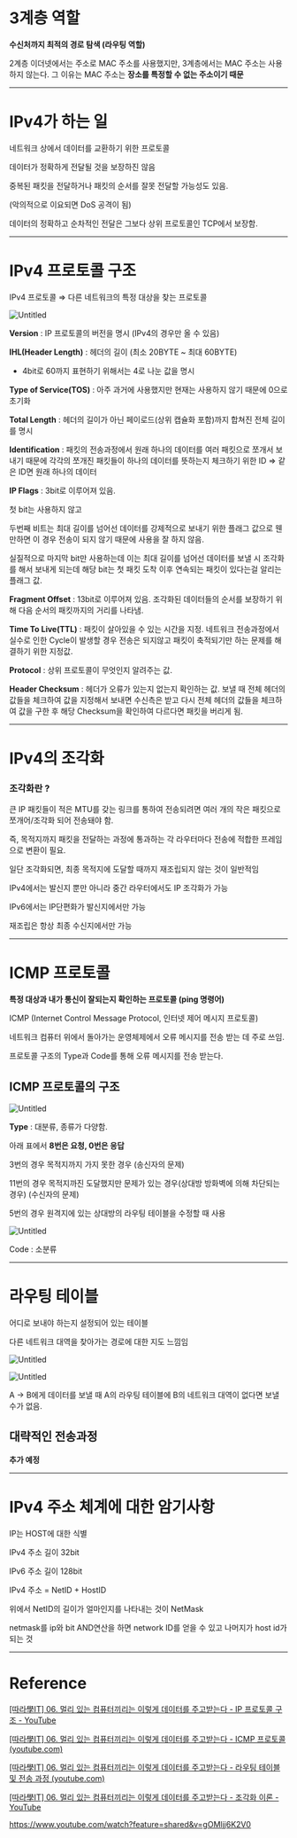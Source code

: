 # 3계층 역할

**수신처까지 최적의 경로 탐색 (라우팅 역할)**

2계층 이더넷에서는 주소로 MAC 주소를 사용했지만, 3계층에서는 MAC 주소는 사용하지 않는다. 그 이유는 MAC 주소는 **장소를 특정할 수 없는 주소이기 때문**

---

# IPv4가 하는 일

네트워크 상에서 데이터를 교환하기 위한 프로토콜

데이터가 정확하게 전달될 것을 보장하진 않음

중복된 패킷을 전달하거나 패킷의 순서를 잘못 전달할 가능성도 있음.

(악의적으로 이요되면 DoS 공격이 됨)

데이터의 정확하고 순차적인 전달은 그보다 상위 프로토콜인 TCP에서 보장함.

---

# IPv4 프로토콜 구조

IPv4 프로토콜 ⇒ 다른 네트워크의 특정 대상을 찾는 프로토콜

![Untitled](https://prod-files-secure.s3.us-west-2.amazonaws.com/bd50b0fd-675b-41a4-9c64-cccbec0fb4a4/8e0bb6cf-e3db-428e-9593-2534076bf656/Untitled.png)

**Version** : IP 프로토콜의 버전을 명시 (IPv4의 경우만 올 수 있음)

**IHL(Header Length)** : 헤더의 길이 (최소 20BYTE ~ 최대 60BYTE)

- 4bit로 60까지 표현하기 위해서는 4로 나눈 값을 명시

**Type of Service(TOS)** : 아주 과거에 사용했지만 현재는 사용하지 않기 때문에 0으로 초기화

**Total Length** : 헤더의 길이가 아닌 페이로드(상위 캡슐화 포함)까지 합쳐진 전체 길이를 명시

**Identification** : 패킷의 전송과정에서 원래 하나의 데이터를 여러 패킷으로 쪼개서 보내기 때문에 각각의 쪼개진 패킷들이 하나의 데이터를 뜻하는지 체크하기 위한 ID ⇒ 같은 ID면 원래 하나의 데이터

**IP Flags** : 3bit로 이루어져 있음.

첫 bit는 사용하지 않고

두번째 비트는 최대 길이를 넘어선 데이터를 강제적으로 보내기 위한 플래그 값으로 웬만하면 이 경우 전송이 되지 않기 때문에 사용을 잘 하지 않음.

실질적으로 마지막 bit만 사용하는데 이는 최대 길이를 넘어선 데이터를 보낼 시 조각화를 해서 보내게 되는데 해당 bit는 첫 패킷 도착 이후 연속되는 패킷이 있다는걸 알리는 플래그 값.

**Fragment Offset** : 13bit로 이루어져 있음. 조각화된 데이터들의 순서를 보장하기 위해 다음 순서의 패킷까지의 거리를 나타냄.

**Time To Live(TTL)** : 패킷이 살아있을 수 있는 시간을 지정. 네트워크 전송과정에서 실수로 인한 Cycle이 발생할 경우 전송은 되지않고 패킷이 축적되기만 하는 문제를 해결하기 위한 지정값.

**Protocol** : 상위 프로토콜이 무엇인지 알려주는 값.

**Header Checksum** : 헤더가 오류가 있는지 없는지 확인하는 값. 보낼 때 전체 헤더의 값들을 체크하여 값을 지정해서 보내면 수신측은 받고 다시 전체 헤더의 값들을 체크하여 값을 구한 후 해당 Checksum을 확인하여 다르다면 패킷을 버리게 됨.

---

# IPv4의 조각화

### 조각화란 ?

큰 IP 패킷들이 적은 MTU를 갖는 링크를 통하여 전송되려면 여러 개의 작은 패킷으로 쪼개어/조각화 되어 전송돼야 함.

즉, 목적지까지 패킷을 전달하는 과정에 통과하는 각 라우터마다 전송에 적합한 프레임으로 변환이 필요.

일단 조각화되면, 최종 목적지에 도달할 때까지 재조립되지 않는 것이 일반적임

IPv4에서는 발신지 뿐만 아니라 중간 라우터에서도 IP 조각화가 가능

IPv6에서는 IP단편화가 발신지에서만 가능

재조립은 항상 최종 수신지에서만 가능

---

# ICMP 프로토콜

**특정 대상과 내가 통신이 잘되는지 확인하는 프로토콜 (ping 명령어)**

ICMP (Internet Control Message Protocol, 인터넷 제어 메시지 프로토콜)

네트워크 컴퓨터 위에서 돌아가는 운영체제에서 오류 메시지를 전송 받는 데 주로 쓰임.

프로토콜 구조의 Type과 Code를 통해 오류 메시지를 전송 받는다.

## ICMP 프로토콜의 구조

![Untitled](https://prod-files-secure.s3.us-west-2.amazonaws.com/bd50b0fd-675b-41a4-9c64-cccbec0fb4a4/cdecf700-8694-499a-824c-c30179822d9c/Untitled.png)

**Type** : 대분류, 종류가 다양함.

아래 표에서 **8번은 요청, 0번은 응답**

3번의 경우 목적지까지 가지 못한 경우 (송신자의 문제)

11번의 경우 목적지까진 도달했지만 문제가 있는 경우(상대방 방화벽에 의해 차단되는 경우) (수신자의 문제)

5번의 경우 원격지에 있는 상대방의 라우팅 테이블을 수정할 때 사용

![Untitled](https://prod-files-secure.s3.us-west-2.amazonaws.com/bd50b0fd-675b-41a4-9c64-cccbec0fb4a4/bf6df8b6-8f03-4ed9-9f56-9e6a65996187/Untitled.png)

Code : 소분류

---

# 라우팅 테이블

어디로 보내야 하는지 설정되어 있는 테이블

다른 네트워크 대역을 찾아가는 경로에 대한 지도 느낌임

![Untitled](https://prod-files-secure.s3.us-west-2.amazonaws.com/bd50b0fd-675b-41a4-9c64-cccbec0fb4a4/85500fac-47d1-4fee-9705-dbcd6677fa26/Untitled.png)

![Untitled](https://prod-files-secure.s3.us-west-2.amazonaws.com/bd50b0fd-675b-41a4-9c64-cccbec0fb4a4/5db04b80-7dc4-4bab-ac9c-915b48b128b4/Untitled.png)

A → B에게 데이터를 보낼 때 A의 라우팅 테이블에 B의 네트워크 대역이 없다면 보낼 수가 없음.

## 대략적인 전송과정

**추가 예정**

---

# IPv4 주소 체계에 대한 암기사항

IP는 HOST에 대한 식별

IPv4 주소 길이 32bit

IPv6 주소 길이 128bit

IPv4 주소 = NetID + HostID

위에서 NetID의 길이가 얼마인지를 나타내는 것이 NetMask

netmask를 ip와 bit AND연산을 하면 network ID를 얻을 수 있고 나머지가 host id가 되는 것

---

# Reference

[[따라學IT] 06. 멀리 있는 컴퓨터끼리는 이렇게 데이터를 주고받는다 - IP 프로토콜 구조 - YouTube](https://www.youtube.com/watch?v=_i8O_o2ozlE)

[[따라學IT] 06. 멀리 있는 컴퓨터끼리는 이렇게 데이터를 주고받는다 - ICMP 프로토콜 (youtube.com)](https://www.youtube.com/watch?v=JaBCIUsFE74)

[[따라學IT] 06. 멀리 있는 컴퓨터끼리는 이렇게 데이터를 주고받는다 - 라우팅 테이블 및 전송 과정 (youtube.com)](https://www.youtube.com/watch?feature=shared&v=CjnKNIyREHA)

[[따라學IT] 06. 멀리 있는 컴퓨터끼리는 이렇게 데이터를 주고받는다 - 조각화 이론 - YouTube](https://www.youtube.com/watch?v=_AONcID7Sc8)

https://www.youtube.com/watch?feature=shared&v=gOMljj6K2V0
